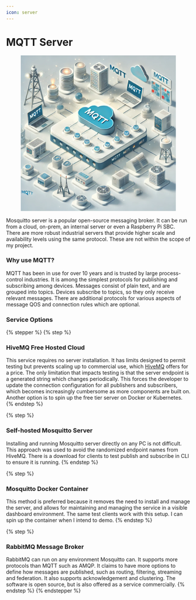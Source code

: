 ```yaml
---
icon: server
---
```


# MQTT Server

<figure><img src="../.gitbook/assets/trueTwinMQTT.webp" alt=""><figcaption></figcaption></figure>

Mosquitto server is a popular open-source messaging broker. It can be run from a cloud, on-prem, an internal server or even a Raspberry Pi SBC. There are more robust industrial servers that provide higher scale and availability levels using the same protocol. These are not within the scope of my project.

### Why use MQTT?

MQTT has been in use for over 10 years and is trusted by large process-control industries. It is among the simplest protocols for publishing and subscribing among devices. Messages consist of plain text, and are grouped into topics.  Devices subscribe to topics, so they only receive relevant messages. There are additional protocols for various aspects of message QOS and connection rules which are optional.

### Service Options

{% stepper %}
{% step %}
### HiveMQ Free Hosted Cloud

This service requires no server installation. It has limits designed to permit testing but prevents scaling up to commercial use, which [HiveMQ](https://www.hivemq.com/company/get-hivemq/) offers for a price. The only limitation that impacts testing is that the server endpoint is a generated string which changes periodically. This forces the developer to update the connection configuration for all publishers and subscribers, which becomes increasingly cumbersome as more components are built on. Another option is to spin up the free tier server on Docker or Kubernetes.
{% endstep %}

{% step %}
### Self-hosted Mosquitto Server

Installing and running Mosquitto server directly on any PC is not difficult. This approach was used to avoid the randomized endpoint names from HiveMQ. There is a download for clients to test publish and subscribe in CLI to ensure it is running.
{% endstep %}

{% step %}
### Mosquitto Docker Container

This method is preferred because it removes the need to install and manage the server, and allows for maintaining and managing the service in a visible dashboard environment. The same test clients work with this setup. I can spin up the container when I intend to demo.
{% endstep %}

{% step %}
### RabbitMQ Message Broker

RabbitMQ can run on any environment Mosquitto can. It supports more protocols than MQTT  such as AMQP. It claims to have more options to define how messages are published, such as routing, filtering, streaming and federation. It also supports acknowledgement and clustering. The software is open source, but is also offered as a service commercially.
{% endstep %}
{% endstepper %}

